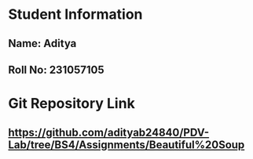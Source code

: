 
# Student Information
## Name: Aditya
## Roll No: 231057105

# Git Repository Link
## https://github.com/adityab24840/PDV-Lab/tree/BS4/Assignments/Beautiful%20Soup